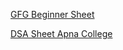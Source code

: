 [GFG Beginner Sheet](https://www.geeksforgeeks.org/explore?page=3&sprint=ca8ae412173dbd8346c26a0295d098fd&sortBy=submissions&sprint_name=Beginner%27s%20DSA%20Sheet)

[DSA Sheet Apna College](https://docs.google.com/spreadsheets/d/1hXserPuxVoWMG9Hs7y8wVdRCJTcj3xMBAEYUOXQ5Xag/edit#gid=0)